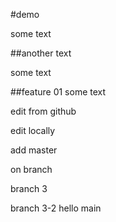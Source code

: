 #demo

some text

##another text

some text

##feature 01
some text

edit from github

edit locally

add master

on branch

branch 3

branch 3-2
hello main
